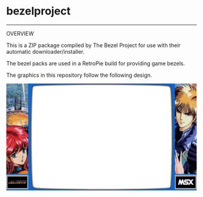 # bezelproject

-------
OVERVIEW

This is a ZIP package compiled by The Bezel Project for use with their automatic downloader/installer.

The bezel packs are used in a RetroPie build for providing game bezels.

The graphics in this repository follow the following design.

![Sample bezel](https://github.com/thebezelproject/bezelproject-MSX2/blob/master/retroarch/overlay/GameBezels/MSX2/Aleste%20(Japan).png?raw=true)
